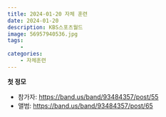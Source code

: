 ```yaml
---
title: 2024-01-20 자체 훈련
date: 2024-01-20
description: KBS스포츠월드
image: 56957940536.jpg
tags:
    - 
categories:
    - 자체훈련
---
```


**첫 정모**

- 참가자: https://band.us/band/93484357/post/55
- 앨범: https://band.us/band/93484357/post/65